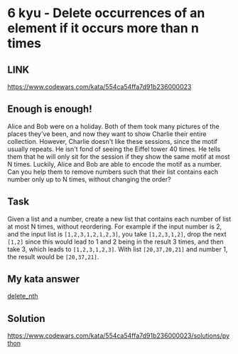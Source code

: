 # 6 kyu - Delete occurrences of an element if it occurs more than n times
## LINK
https://www.codewars.com/kata/554ca54ffa7d91b236000023

## Enough is enough!
Alice and Bob were on a holiday. Both of them took many pictures of the places they've been, and now they want to show Charlie their entire collection. However, Charlie doesn't like these sessions, since the motif usually repeats. He isn't fond of seeing the Eiffel tower 40 times.
He tells them that he will only sit for the session if they show the same motif at most N times. Luckily, Alice and Bob are able to encode the motif as a number. Can you help them to remove numbers such that their list contains each number only up to N times, without changing the order?

## Task
Given a list and a number, create a new list that contains each number of list at most N times, without reordering.
For example if the input number is 2, and the input list is ```[1,2,3,1,2,1,2,3]```, you take ```[1,2,3,1,2]```, drop the next ```[1,2]``` since this would lead to 1 and 2 being in the result 3 times, and then take 3, which leads to ```[1,2,3,1,2,3]```.
With list ```[20,37,20,21]``` and number 1, the result would be ```[20,37,21]```.

## My kata answer

[delete_nth](/python/6%20kyu/Delete%20occurrences%20of%20an%20element%20if%20it%20occurs%20more%20than%20n%20times/delete_nth.py)

## Solution

https://www.codewars.com/kata/554ca54ffa7d91b236000023/solutions/python
